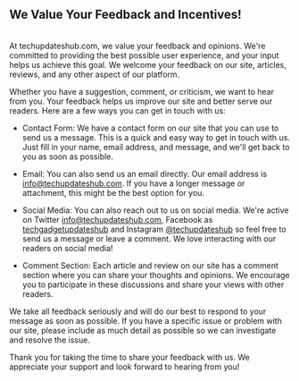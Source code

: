 ## We Value Your Feedback and Incentives!
</br>
At techupdateshub.com, we value your feedback and opinions. We're committed to providing the best possible user experience, and your input helps us achieve this goal. We welcome your feedback on our site, articles, reviews, and any other aspect of our platform.

Whether you have a suggestion, comment, or criticism, we want to hear from you. Your feedback helps us improve our site and better serve our readers. Here are a few ways you can get in touch with us:

- Contact Form: We have a contact form on our site that you can use to send us a message. This is a quick and easy way to get in touch with us. Just fill in your name, email address, and message, and we'll get back to you as soon as possible.

- Email: You can also send us an email directly. Our email address is [info@techupdateshub.com](info@techupdateshub.com). If you have a longer message or attachment, this might be the best option for you.

- Social Media: You can also reach out to us on social media. We're active on Twitter [info@techupdateshub.com](info@techupdateshub.com), Facebook as [techgadgetupdateshub](https://www.facebook.com/techgadgetupdateshub) and Instagram [@techupdateshub](https://www.instagram.com/techupdateshub) so feel free to send us a message or leave a comment. We love interacting with our readers on social media!

- Comment Section: Each article and review on our site has a comment section where you can share your thoughts and opinions. We encourage you to participate in these discussions and share your views with other readers.

We take all feedback seriously and will do our best to respond to your message as soon as possible. If you have a specific issue or problem with our site, please include as much detail as possible so we can investigate and resolve the issue.

Thank you for taking the time to share your feedback with us. We appreciate your support and look forward to hearing from you!